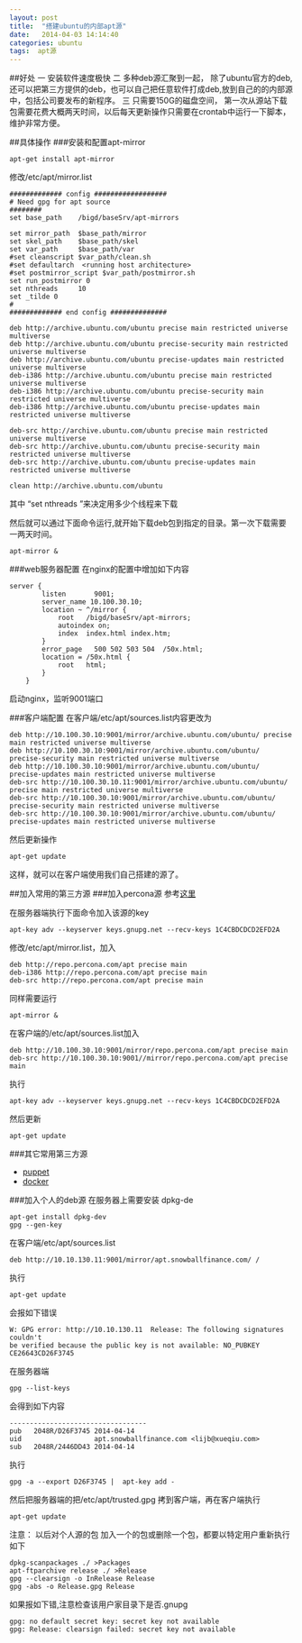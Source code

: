 ```yaml
---
layout: post
title:  "搭建ubuntu的内部apt源"
date:   2014-04-03 14:14:40
categories: ubuntu
tags:  apt源
---
```


##好处
一 安装软件速度极快 
二 多种deb源汇聚到一起， 除了ubuntu官方的deb, 还可以把第三方提供的deb，也可以自己把任意软件打成deb,放到自己的的内部源中，包括公司要发布的新程序。
三 只需要150G的磁盘空间， 第一次从源站下载包需要花费大概两天时间，以后每天更新操作只需要在crontab中运行一下脚本，维护非常方便。

##具体操作
###安装和配置apt-mirror

```
apt-get install apt-mirror
```
修改/etc/apt/mirror.list

```
############# config ##################
# Need gpg for apt source
########
set base_path    /bigd/baseSrv/apt-mirrors

set mirror_path  $base_path/mirror
set skel_path    $base_path/skel
set var_path     $base_path/var
#set cleanscript $var_path/clean.sh
#set defaultarch  <running host architecture>
#set postmirror_script $var_path/postmirror.sh
set run_postmirror 0
set nthreads     10
set _tilde 0
#
############# end config ##############

deb http://archive.ubuntu.com/ubuntu precise main restricted universe multiverse
deb http://archive.ubuntu.com/ubuntu precise-security main restricted universe multiverse
deb http://archive.ubuntu.com/ubuntu precise-updates main restricted universe multiverse
deb-i386 http://archive.ubuntu.com/ubuntu precise main restricted universe multiverse
deb-i386 http://archive.ubuntu.com/ubuntu precise-security main restricted universe multiverse
deb-i386 http://archive.ubuntu.com/ubuntu precise-updates main restricted universe multiverse

deb-src http://archive.ubuntu.com/ubuntu precise main restricted universe multiverse
deb-src http://archive.ubuntu.com/ubuntu precise-security main restricted universe multiverse
deb-src http://archive.ubuntu.com/ubuntu precise-updates main restricted universe multiverse

clean http://archive.ubuntu.com/ubuntu
```
其中 “set nthreads ”来决定用多少个线程来下载

然后就可以通过下面命令运行,就开始下载deb包到指定的目录。第一次下载需要一两天时间。

```
apt-mirror &
```

###web服务器配置
在nginx的配置中增加如下内容

```
server {
        listen       9001;
        server_name 10.100.30.10;
        location ~ ^/mirror {
            root   /bigd/baseSrv/apt-mirrors;
            autoindex on;
            index  index.html index.htm;
        }
        error_page   500 502 503 504  /50x.html;
        location = /50x.html {
            root   html;
        }
    }
```
启动nginx，监听9001端口

###客户端配置
在客户端/etc/apt/sources.list内容更改为

```
deb http://10.100.30.10:9001/mirror/archive.ubuntu.com/ubuntu/ precise main restricted universe multiverse
deb http://10.100.30.10:9001/mirror/archive.ubuntu.com/ubuntu/ precise-security main restricted universe multiverse
deb http://10.100.30.10:9001/mirror/archive.ubuntu.com/ubuntu/ precise-updates main restricted universe multiverse
deb-src http://10.100.30.10.11:9001/mirror/archive.ubuntu.com/ubuntu/ precise main restricted universe multiverse
deb-src http://10.100.30.10:9001/mirror/archive.ubuntu.com/ubuntu/ precise-security main restricted universe multiverse
deb-src http://10.100.30.10:9001/mirror/archive.ubuntu.com/ubuntu/ precise-updates main restricted universe multiverse
```
然后更新操作

```
apt-get update
```
这样，就可以在客户端使用我们自己搭建的源了。


##加入常用的第三方源
###加入percona源
参考[这里](http://www.percona.com/doc/percona-xtrabackup/2.1/installation/apt_repo.html)

在服务器端执行下面命令加入该源的key
```
apt-key adv --keyserver keys.gnupg.net --recv-keys 1C4CBDCDCD2EFD2A
```
修改/etc/apt/mirror.list，加入

```
deb http://repo.percona.com/apt precise main
deb-i386 http://repo.percona.com/apt precise main
deb-src http://repo.percona.com/apt precise main
```
同样需要运行

```
apt-mirror &
```

在客户端的/etc/apt/sources.list加入

```
deb http://10.100.30.10:9001/mirror/repo.percona.com/apt precise main
deb-src http://10.100.30.10:9001//mirror/repo.percona.com/apt precise main
```
执行

```
apt-key adv --keyserver keys.gnupg.net --recv-keys 1C4CBDCDCD2EFD2A
```
然后更新

```
apt-get update
```

###其它常用第三方源
- [puppet](https://apt.puppetlabs.com/README.txt)
- [docker](http://docs.docker.io/en/latest/installation/ubuntulinux/)

###加入个人的deb源
在服务器上需要安装 dpkg-de

```
apt-get install dpkg-dev  
gpg --gen-key 
```
在客户端/etc/apt/sources.list

```
deb http://10.10.130.11:9001/mirror/apt.snowballfinance.com/ /
```
执行

```
apt-get update
```
会报如下错误

```
W: GPG error: http://10.10.130.11  Release: The following signatures couldn't
be verified because the public key is not available: NO_PUBKEY
CE26643CD26F3745
```
在服务器端

```
gpg --list-keys
```
会得到如下内容
```
----------------------------------
pub   2048R/D26F3745 2014-04-14
uid                  apt.snowballfinance.com <lijb@xueqiu.com>
sub   2048R/2446DD43 2014-04-14
```

执行

```
gpg -a --export D26F3745 |  apt-key add -  
```

然后把服务器端的把/etc/apt/trusted.gpg 拷到客户端，再在客户端执行

```
apt-get update
```

注意：
以后对个人源的包 加入一个的包或删除一个包，都要以特定用户重新执行如下

```
dpkg-scanpackages ./ >Packages
apt-ftparchive release ./ >Release
gpg --clearsign -o InRelease Release
gpg -abs -o Release.gpg Release
```
如果报如下错,注意检查该用户家目录下是否.gnupg

```
gpg: no default secret key: secret key not available
gpg: Release: clearsign failed: secret key not available
```